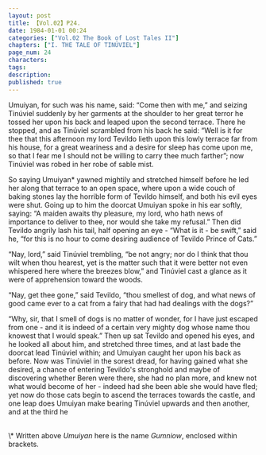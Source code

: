```yaml
---
layout: post
title: 【Vol.02】P24.
date: 1984-01-01 00:24
categories: ["Vol.02 The Book of Lost Tales II"]
chapters: ["I. THE TALE OF TINÚVIEL"]
page_num: 24
characters: 
tags: 
description: 
published: true
---
```


<p style="text-indent: 0;">
Umuiyan, for such was his name, said: “Come then with me,” and seizing Tinúviel suddenly by her garments at the shoulder to her great terror he tossed her upon his back and leaped upon the second terrace. There he stopped, and as Tinúviel scrambled from his back he said: “Well is it for thee that this afternoon my lord Tevildo lieth upon this lowly terrace far from his house, for a great weariness and a desire for sleep has come upon me, so that I fear me I should not be willing to carry thee much farther”; now Tinúviel was robed in her robe of sable mist.
</p>

So saying Umuiyan\* yawned mightily and stretched himself before he led her along that terrace to an open space, where upon a wide couch of baking stones lay the horrible form of Tevildo himself, and both his evil eyes were shut. Going up to him the doorcat Umuiyan spoke in his ear softly, saying: “A maiden awaits thy pleasure, my lord, who hath news of importance to deliver to thee, nor would she take my refusal.” Then did Tevildo angrily lash his tail, half opening an eye - “What is it - be swift,” said he, “for this is no hour to come desiring audience of Tevildo Prince of Cats.”

“Nay, lord,” said Tinúviel trembling, “be not angry; nor do I think that thou wilt when thou hearest, yet is the matter such that it were better not even whispered here where the breezes blow,” and Tinúviel cast a glance as it were of apprehension toward the woods.

“Nay, get thee gone,” said Tevildo, “thou smellest of dog, and what news of good came ever to a cat from a fairy that had had dealings with the dogs?”

“Why, sir, that I smell of dogs is no matter of wonder, for I have just escaped from one - and it is indeed of a certain very mighty dog whose name thou knowest that I would speak.” Then up sat Tevildo and opened his eyes, and he looked all about him, and stretched three times, and at last bade the doorcat lead Tinúviel within; and Umuiyan caught her upon his back as before. Now was Tinúviel in the sorest dread, for having gained what she desired, a chance of entering Tevildo's stronghold and maybe of discovering whether Beren were there, she had no plan more, and knew not what would become of her - indeed had she been able she would have fled; yet now do those cats begin to ascend the terraces towards the castle, and one leap does Umuiyan make bearing Tinúviel upwards and then another, and at the third he

<BR>
\* Written above <I>Umuiyan</I> here is the name <I>Gumniow</I>, enclosed within brackets.
